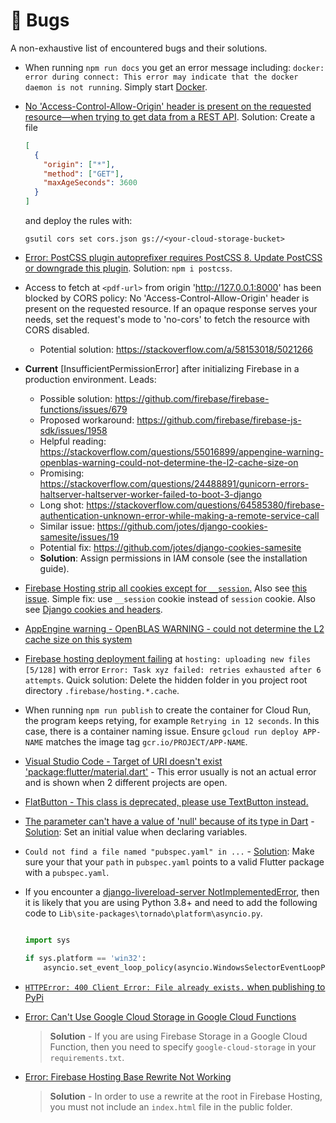 # 🐞 Bugs

A non-exhaustive list of encountered bugs and their solutions.

- When running `npm run docs` you get an error message including: `docker: error during connect: This error may indicate that the docker daemon is not running`. Simply start [Docker](https://docs.docker.com/engine/reference/commandline/start/).

- [No 'Access-Control-Allow-Origin' header is present on the requested resource—when trying to get data from a REST API](https://stackoverflow.com/questions/43871637/no-access-control-allow-origin-header-is-present-on-the-requested-resource-whe). Solution: Create a file
  ```json
  [
    {
      "origin": ["*"],
      "method": ["GET"],
      "maxAgeSeconds": 3600
    }
  ]
  ```
  and deploy the rules with:
  ```shell
  gsutil cors set cors.json gs://<your-cloud-storage-bucket>
  ```

- [Error: PostCSS plugin autoprefixer requires PostCSS 8. Update PostCSS or downgrade this plugin](https://stackoverflow.com/questions/64057023/error-postcss-plugin-autoprefixer-requires-postcss-8-update-postcss-or-downgra). Solution: `npm i postcss`.

- Access to fetch at `<pdf-url>` from origin 'http://127.0.0.1:8000' has been blocked by CORS policy: No 'Access-Control-Allow-Origin' header is present on the requested resource. If an opaque response serves your needs, set the request's mode to 'no-cors' to fetch the resource with CORS disabled.

  * Potential solution: <https://stackoverflow.com/a/58153018/5021266>

- **Current** [InsufficientPermissionError] after initializing Firebase in a production environment. Leads:

  * Possible solution: <https://github.com/firebase/firebase-functions/issues/679>
  * Proposed workaround: <https://github.com/firebase/firebase-js-sdk/issues/1958>
  * Helpful reading: <https://stackoverflow.com/questions/55016899/appengine-warning-openblas-warning-could-not-determine-the-l2-cache-size-on>
  * Promising: <https://stackoverflow.com/questions/24488891/gunicorn-errors-haltserver-haltserver-worker-failed-to-boot-3-django>
  * Long shot: <https://stackoverflow.com/questions/64585380/firebase-authentication-unknown-error-while-making-a-remote-service-call>
  * Similar issue: <https://github.com/jotes/django-cookies-samesite/issues/19>
  * Potential fix: <https://github.com/jotes/django-cookies-samesite>
  * **Solution**: Assign permissions in IAM console (see the installation guide).

- [Firebase Hosting strip all cookies except for `__session`.](https://stackoverflow.com/a/58719953/5021266) Also see [this issue](https://stackoverflow.com/questions/57450648/how-to-use-multiple-cookies-in-firebase-hosting-cloud-run?noredirect=1&lq=1). Simple fix: use `__session` cookie instead of `session` cookie. Also see [Django cookies and headers](https://stackoverflow.com/questions/15124308/django-cookies-and-headers).

- [AppEngine warning - OpenBLAS WARNING - could not determine the L2 cache size on this system](https://stackoverflow.com/questions/55016899/appengine-warning-openblas-warning-could-not-determine-the-l2-cache-size-on)

- [Firebase hosting deployment failing](https://stackoverflow.com/questions/57911225/firebase-hosting-deployment-failing) at `hosting: uploading new files [5/128]` with error `Error: Task xyz failed: retries exhausted after 6 attempts`. Quick solution: Delete the hidden folder in you project root directory `.firebase/hosting.*.cache`.

- When running `npm run publish` to create the container for Cloud Run, the program keeps retying, for example `Retrying in 12 seconds`. In this case, there is a container naming issue. Ensure `gcloud run deploy APP-NAME` matches the image tag `gcr.io/PROJECT/APP-NAME`.

- [Visual Studio Code - Target of URI doesn't exist 'package:flutter/material.dart'](https://stackoverflow.com/questions/44909653/visual-studio-code-target-of-uri-doesnt-exist-packageflutter-material-dart) - This error usually is not an actual error and is shown when 2 different projects are open.

- [FlatButton - This class is deprecated, please use TextButton instead.](https://api.flutter.dev/flutter/material/TextButton-class.html)

- [The parameter can't have a value of 'null' because of its type in Dart](https://stackoverflow.com/questions/64560461/the-parameter-cant-have-a-value-of-null-because-of-its-type-in-dart) - [Solution](https://dart.dev/null-safety): Set an initial value when declaring variables.

- `Could not find a file named "pubspec.yaml" in ...` - [Solution](https://stackoverflow.com/questions/27217278/could-not-find-a-file-named-pubspec-yaml-in): Make sure your that your `path` in `pubspec.yaml` points to a valid Flutter package with a `pubspec.yaml`.

- If you encounter a [django-livereload-server NotImplementedError](https://stackoverflow.com/questions/58422817/jupyter-notebook-with-python-3-8-notimplementederror), then it is likely that you are using Python 3.8+ and need to add the following code to `Lib\site-packages\tornado\platform\asyncio.py`.

  ```py

  import sys

  if sys.platform == 'win32':
      asyncio.set_event_loop_policy(asyncio.WindowsSelectorEventLoopPolicy())
  ```

- [`HTTPError: 400 Client Error: File already exists.` when publishing to PyPi](https://github.com/pypa/warehouse/issues/6872)

- [Error: Can't Use Google Cloud Storage in Google Cloud Functions](https://stackoverflow.com/questions/52249978/write-to-google-cloud-storage-from-cloud-function-python/52250030)

  > **Solution** - If you are using Firebase Storage in a Google Cloud Function, then you need to specify `google-cloud-storage` in your `requirements.txt`.

- [Error: Firebase Hosting Base Rewrite Not Working](https://stackoverflow.com/questions/44871075/redirect-firebase-hosting-root-to-a-cloud-function-is-not-working)

  > **Solution** - In order to use a rewrite at the root in Firebase Hosting, you must not include an `index.html` file in the public folder.
